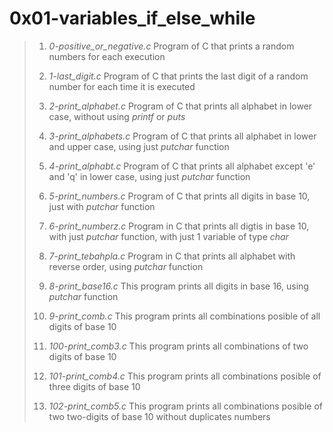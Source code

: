 # 0x01-variables_if_else_while

> 1. *0-positive_or_negative.c* Program of C that prints a random numbers for each execution
>
> 2. *1-last_digit.c* Program of C that prints the last digit of a random number for each time it is executed
>
> 3. *2-print_alphabet.c* Program of C that prints all alphabet in lower case, without using *printf* or *puts*
>
> 4. *3-print_alphabets.c* Program of C that prints all alphabet in lower and upper case, using just *putchar* function
>
> 5. *4-print_alphabt.c* Program of C that prints all alphabet except 'e' and 'q' in lower case, using just *putchar* function
>
> 6. *5-print_numbers.c* Program of C that prints all digits in base 10, just with *putchar* function
>
> 7. *6-print_numberz.c* Program in C that prints all digtis in base 10, with just *putchar* function, with just 1 variable of type *char*
>
> 8. *7-print_tebahpla.c* Program in C that prints all alphabet with reverse order, using *putchar* function
>
> 9. *8-print_base16.c* This program prints all digits in base 16, using *putchar* function
>
> 10. *9-print_comb.c* This program prints all combinations posible of all digits of base 10
>
> 11. *100-print_comb3.c* This program prints all combinations of two digits of base 10
>
> 12. *101-print_comb4.c* This program prints all combinations posible of three digits of base 10
>
> 13. *102-print_comb5.c* This program prints all combinations posible of two two-digits of base 10 without duplicates numbers
>
